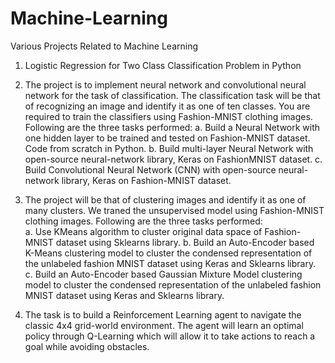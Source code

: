 # Machine-Learning 
Various Projects Related to Machine Learning
1) Logistic Regression for Two Class Classification Problem in Python

2) The project is to implement neural network and convolutional neural network for the task of classification.
   The classification task will be that of recognizing an image and identify it as one of ten classes.
   You are required to train the classifiers using Fashion-MNIST clothing images. Following are the three
   tasks performed:
   a. Build a Neural Network with one hidden layer to be trained and tested on Fashion-MNIST
      dataset. Code from scratch in Python.
   b. Build multi-layer Neural Network with open-source neural-network library, Keras on FashionMNIST dataset.
   c. Build Convolutional Neural Network (CNN) with open-source neural-network library, Keras on
      Fashion-MNIST dataset.

3) The project will be that of clustering images and identify it as one of many clusters. We traned the unsupervised model        using Fashion-MNIST clothing images. Following are the three tasks performed:    
   a. Use KMeans algorithm to cluster original data space of Fashion-MNIST dataset using Sklearns
      library.
   b. Build an Auto-Encoder based K-Means clustering model to cluster the condensed representation
      of the unlabeled fashion MNIST dataset using Keras and Sklearns library.
   c. Build an Auto-Encoder based Gaussian Mixture Model clustering model to cluster the condensed
      representation of the unlabeled fashion MNIST dataset using Keras and Sklearns library.

4) The task is to build a Reinforcement Learning agent to navigate the classic 4x4 grid-world environment. The
   agent will learn an optimal policy through Q-Learning which will allow it to take actions to reach a goal while
   avoiding obstacles. 

